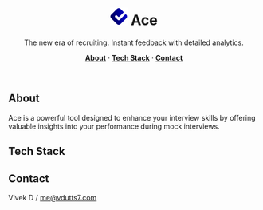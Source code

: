 <a>
  <h1 align="center">
    <img src="https://github.com/vdutts7/dump/blob/main/ace-ai-logo.png" alt="ace-logo" width="35" height="35">
    Ace
  </h1>
</a>

<p align="center">
  The new era of recruiting. Instant feedback with detailed analytics.
</p>


<p align="center">
  <a href="#about"><strong>About</strong></a> ·
  <a href="#tech-stack"><strong>Tech Stack</strong></a> ·
  <a href="#contact"><strong>Contact</strong></a>
</p>
<br/>

## About

Ace is a powerful tool designed to enhance your interview skills by offering valuable insights into your performance during mock interviews.

## Tech Stack


## Contact

Vivek D / me@vdutts7.com
